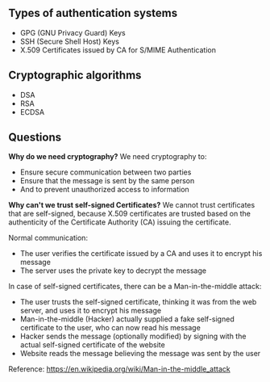 ## Types of authentication systems
- GPG (GNU Privacy Guard) Keys
- SSH (Secure Shell Host) Keys
- X.509 Certificates issued by CA for S/MIME Authentication

## Cryptographic algorithms
- DSA
- RSA
- ECDSA
## Questions
**Why do we need cryptography?**
We need cryptography to:
- Ensure secure communication between two parties
- Ensure that the message is sent by the same person
- And to prevent unauthorized access to information

**Why can't we trust self-signed Certificates?**
We cannot trust certificates that are self-signed, because X.509 certificates are trusted based on the authenticity of the Certificate Authority (CA) issuing the certificate.

Normal communication:
- The user verifies the certificate issued by a CA and uses it to encrypt his message
- The server uses the private key to decrypt the message

In case of self-signed certificates, there can be a Man-in-the-middle attack:
- The user trusts the self-signed certificate, thinking it was from the web server, and uses it to encrypt his message
- Man-in-the-middle (Hacker) actually supplied a fake self-signed certificate to the user, who can now read his message
- Hacker sends the message (optionally modified) by signing with the actual self-signed certificate of the website
- Website reads the message believing the message was sent by the user

Reference: https://en.wikipedia.org/wiki/Man-in-the-middle_attack
